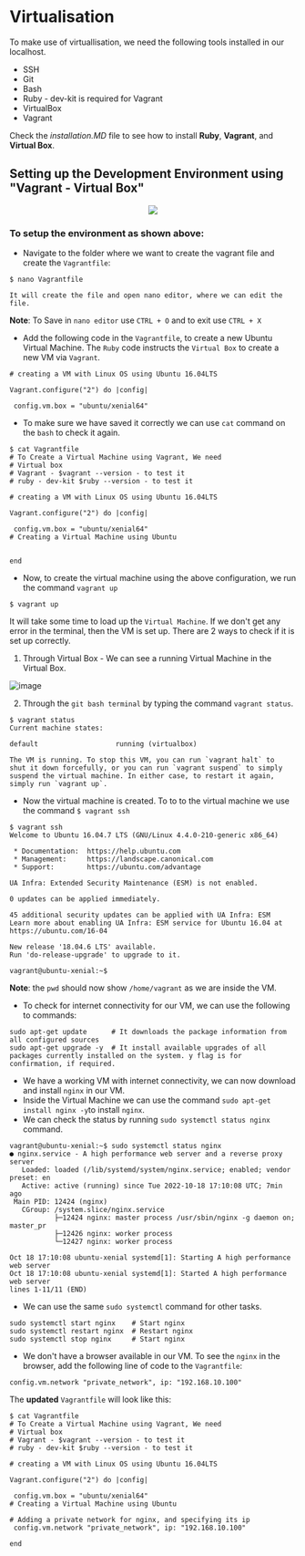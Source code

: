 # Virtualisation

To make use of virtuallisation, we need the following tools installed in our localhost.
- SSH
- Git
- Bash
- Ruby - dev-kit is required for Vagrant
- VirtualBox
- Vagrant

Check the *installation.MD* file to see how to install **Ruby**, **Vagrant**, and **Virtual Box**.

## Setting up the Development Environment using "Vagrant - Virtual Box"

<p align="center">
  <img src="https://user-images.githubusercontent.com/110366380/196476593-f0cd1530-5d65-4e22-93f8-dc77499ecc6a.png">
</p>

### To setup the environment as shown above:

- Navigate to the folder where we want to create the vagrant file and create the `Vagrantfile`:
```
$ nano Vagrantfile

It will create the file and open nano editor, where we can edit the file.
```
**Note**: To Save in `nano editor` use `CTRL + O` and to exit use `CTRL + X`

- Add the following code in the `Vagrantfile`, to create a new Ubuntu Virtual Machine. The `Ruby` code instructs the `Virtual Box` to create a new VM via `Vagrant`.
```
# creating a VM with Linux OS using Ubuntu 16.04LTS

Vagrant.configure("2") do |config|

 config.vm.box = "ubuntu/xenial64"
```
- To make sure we have saved it correctly we can use `cat` command on the `bash` to check it again.
```
$ cat Vagrantfile
# To Create a Virtual Machine using Vagrant, We need
# Virtual box
# Vagrant - $vagrant --version - to test it
# ruby - dev-kit $ruby --version - to test it

# creating a VM with Linux OS using Ubuntu 16.04LTS

Vagrant.configure("2") do |config|

 config.vm.box = "ubuntu/xenial64"
# Creating a Virtual Machine using Ubuntu


end
```
- Now, to create the virtual machine using the above configuration, we run the command `vagrant up`
```
$ vagrant up
```
It will take some time to load up the `Virtual Machine`. If we don't get any error in the terminal, then the VM is set up. There are 2 ways to check if it is set up correctly.

1. Through Virtual Box - We can see a running Virtual Machine in the Virtual Box.

![image](https://user-images.githubusercontent.com/110366380/196485550-55fbca15-7914-44ae-8db5-cac9c8a77591.png)

2. Through the `git bash terminal` by typing the command `vagrant status`.

```
$ vagrant status
Current machine states:

default                   running (virtualbox)

The VM is running. To stop this VM, you can run `vagrant halt` to
shut it down forcefully, or you can run `vagrant suspend` to simply
suspend the virtual machine. In either case, to restart it again,
simply run `vagrant up`.
```

- Now the virtual machine is created. To to to the virtual machine we use the command `$ vagrant ssh`

```
$ vagrant ssh
Welcome to Ubuntu 16.04.7 LTS (GNU/Linux 4.4.0-210-generic x86_64)

 * Documentation:  https://help.ubuntu.com
 * Management:     https://landscape.canonical.com
 * Support:        https://ubuntu.com/advantage

UA Infra: Extended Security Maintenance (ESM) is not enabled.

0 updates can be applied immediately.

45 additional security updates can be applied with UA Infra: ESM
Learn more about enabling UA Infra: ESM service for Ubuntu 16.04 at
https://ubuntu.com/16-04

New release '18.04.6 LTS' available.
Run 'do-release-upgrade' to upgrade to it.

vagrant@ubuntu-xenial:~$
```

**Note**: the `pwd` should now show `/home/vagrant` as we are inside the VM.

- To check for internet connectivity for our VM, we can use the following to commands:

```
sudo apt-get update      # It downloads the package information from all configured sources
sudo apt-get upgrade -y  # It install available upgrades of all packages currently installed on the system. y flag is for confirmation, if required.
```
- We have a working VM with internet connectivity, we can now download and install `nginx` in our VM.
- Inside the Virtual Machine we can use the command `sudo apt-get install nginx -y`to install `nginx`.
- We can check the status by running `sudo systemctl status nginx` command.
```
vagrant@ubuntu-xenial:~$ sudo systemctl status nginx
● nginx.service - A high performance web server and a reverse proxy server
   Loaded: loaded (/lib/systemd/system/nginx.service; enabled; vendor preset: en
   Active: active (running) since Tue 2022-10-18 17:10:08 UTC; 7min ago
 Main PID: 12424 (nginx)
   CGroup: /system.slice/nginx.service
           ├─12424 nginx: master process /usr/sbin/nginx -g daemon on; master_pr
           ├─12426 nginx: worker process
           └─12427 nginx: worker process

Oct 18 17:10:08 ubuntu-xenial systemd[1]: Starting A high performance web server
Oct 18 17:10:08 ubuntu-xenial systemd[1]: Started A high performance web server
lines 1-11/11 (END)
```
- We can use the same `sudo systemctl` command for other tasks.
```
sudo systemctl start nginx    # Start nginx
sudo systemctl restart nginx  # Restart nginx
sudo systemctl stop nginx     # Start nginx
```

- We don't have a browser available in our VM. To see the `nginx` in the browser, add the following line of code to the `Vagrantfile`:
```
config.vm.network "private_network", ip: "192.168.10.100"
```
The **updated** `Vagrantfile` will look like this:
```
$ cat Vagrantfile
# To Create a Virtual Machine using Vagrant, We need
# Virtual box
# Vagrant - $vagrant --version - to test it
# ruby - dev-kit $ruby --version - to test it

# creating a VM with Linux OS using Ubuntu 16.04LTS

Vagrant.configure("2") do |config|

 config.vm.box = "ubuntu/xenial64"
# Creating a Virtual Machine using Ubuntu

# Adding a private network for nginx, and specifying its ip
 config.vm.network "private_network", ip: "192.168.10.100"

end
```
